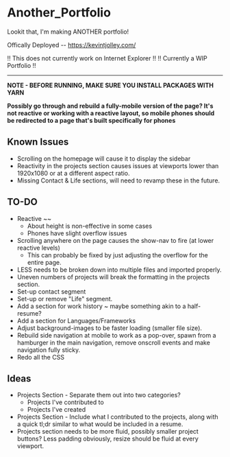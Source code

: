 # Another_Portfolio

Lookit that, I'm making ANOTHER portfolio!

Offically Deployed -- https://kevintjolley.com/

!! This does not currently work on Internet Explorer !!
!! Currently a WIP Portfolio !!

---

**NOTE - BEFORE RUNNING, MAKE SURE YOU INSTALL PACKAGES WITH YARN**

**Possibly go through and rebuild a fully-mobile version of the page? It's not reactive or working with a reactive layout, so mobile phones should be redirected to a page that's built specifically for phones**

## Known Issues

- Scrolling on the homepage will cause it to display the sidebar
- Reactivity in the projects section causes issues at viewports lower than 1920x1080 or at a different aspect ratio.
- Missing Contact & Life sections, will need to revamp these in the future.

## TO-DO

- Reactive ~~
  - About height is non-effective in some cases
  - Phones have slight overflow issues
- Scrolling anywhere on the page causes the show-nav to fire (at lower reactive levels)
  - This can probably be fixed by just adjusting the overflow for the entire page.
- LESS needs to be broken down into multiple files and imported properly.
- Uneven numbers of projects will break the formatting in the projects section.
- Set-up contact segment
- Set-up or remove "Life" segment.
- Add a section for work history ~ maybe something akin to a half-resume?
- Add a section for Languages/Frameworks
- Adjust background-images to be faster loading (smaller file size).
- Rebuild side navigation at mobile to work as a pop-over, spawn from a hamburger in the main navigation, remove onscroll events and make navigation fully sticky.
- Redo all the CSS

## Ideas

- Projects Section - Separate them out into two categories?
  - Projects I've contributed to
  - Projects I've created
- Projects Section - Include what I contributed to the projects, along with a quick tl;dr similar to what would be included in a resume.
- Projects section needs to be more fluid, possibly smaller project buttons? Less padding obviously, resize should be fluid at every viewport.
